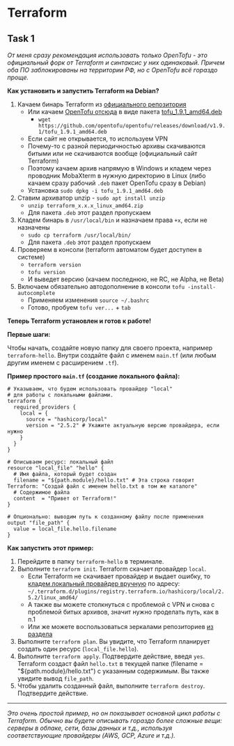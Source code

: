 # Terraform

## Task 1

_От меня сразу рекомендация использовать только OpenTofu - это официальный форк от Terraform и синтаксис у них одинаковый. Причем оба ПО заблокированы на территории РФ, но с OpenTofu всё гораздо проще._

**Как установить и запустить Terraform на Debian?**

1. Качаем бинарь Terraform из [официального репозитория](https://releases.hashicorp.com/terraform)
    - Или качаем [OpenTofu отсюда](https://github.com/opentofu/opentofu/releases) в виде пакета [tofu_1.9.1_amd64.deb](https://github.com/opentofu/opentofu/releases/download/v1.9.1/tofu_1.9.1_amd64.deb)
        - `wget https://github.com/opentofu/opentofu/releases/download/v1.9.1/tofu_1.9.1_amd64.deb`
    - Если сайт не открывается, то используем VPN
    - Почему-то с разной периодичностью архивы скачиваются битыми или не скачиваются вообще (официальный сайт Terraform)
    - Поэтому качаем архив напрямую в Windows и кладем через проводник MobaXterm в нужную директорию в Linux (либо качаем сразу рабочий `.deb` пакет OpenTofu сразу в Debian)
    - Установка `sudo dpkg -i tofu_1.9.1_amd64.deb`
2. Ставим архиватор unzip - `sudo apt install unzip`
    - `unzip terraform_x.x.x_linux_amd64.zip`
    - Для пакета `.deb` этот раздел пропускаем
3. Кладем бинарь в `/usr/local/bin` и назначаем права `+x`, если не назначены
    - `sudo cp terraform /usr/local/bin/`
    - Для пакета `.deb` этот раздел пропускаем
4. Проверяем в консоли (terraform автоматом будет доступен в системе)
    - `terraform version`
    - `tofu version`
    - И выведет версию (качаем последнюю, не RC, не Alpha, не Beta)
5. Включаем обязательно автодополнение в консоли `tofu -install-autocomplete`
    - Применяем изменения `source ~/.bashrc`
    - Готово, пробуем `tofu ver...` + `tab`

**Теперь Terraform установлен и готов к работе!**

**Первые шаги:**

Чтобы начать, создайте новую папку для своего проекта, например `terraform-hello`. Внутри создайте файл с именем `main.tf` (или любым другим именем с расширением `.tf`).

**Пример простого `main.tf` (создание локального файла):**

```hcl
# Указываем, что будем использовать провайдер "local"
# для работы с локальными файлами.
terraform {
  required_providers {
    local = {
      source = "hashicorp/local"
      version = "2.5.2" # Укажите актуальную версию провайдера, если нужно
    }
  }
}

# Описываем ресурс: локальный файл
resource "local_file" "hello" {
  # Имя файла, который будет создан
  filename = "${path.module}/hello.txt" # Эта строка говорит Terraform: "Создай файл с именем hello.txt в том же каталоге"
  # Содержимое файла
  content  = "Привет от Terraform!"
}

# Опционально: выводим путь к созданному файлу после применения
output "file_path" {
  value = local_file.hello.filename
}
```

**Как запустить этот пример:**

1.  Перейдите в папку `terraform-hello` в терминале.
2.  Выполните `terraform init`. Terraform скачает провайдер `local`.
    - Если Terraform не скачивает провайдер и выдает ошибку, то [кладем локальный провайдер вручную](https://hc-releases.website.cloud.croc.ru/terraform-provider-local/) по адресу: `~/.terraform.d/plugins/registry.terraform.io/hashicorp/local/2.5.2/linux_amd64/`
    - А также вы можете столкнуться с проблемой с VPN и снова с проблемой битых архивов, значит нужно проделать путь, как в п.1
    - Или же можете воспользоваться зеркалами репозиториев [из раздела](https://github.com/lamjob1993/terraform-monitoring/blob/main/terraform/README.md)
3.  Выполните `terraform plan`. Вы увидите, что Terraform планирует создать один ресурс (`local_file.hello`).
4.  Выполните `terraform apply`. Подтвердите действие, введя `yes`. Terraform создаст файл `hello.txt` в текущей папке (filename = "${path.module}/hello.txt") с указанным содержимым. Вы также увидите вывод `file_path`.
5.  Чтобы удалить созданный файл, выполните `terraform destroy`. Подтвердите действие.

---

_Это очень простой пример, но он показывает основной цикл работы с Terraform. Обычно вы будете описывать гораздо более сложные вещи: серверы в облаке, сети, базы данных и т.д., используя соответствующие провайдеры (AWS, GCP, Azure и т.д.)._
